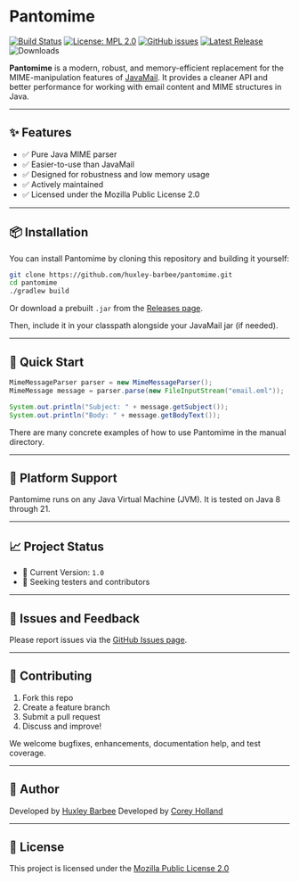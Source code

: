 # Pantomime

[![Build Status](https://github.com/huxley-barbee/pantomime/actions/workflows/build.yml/badge.svg)](https://github.com/huxley-barbee/pantomime/actions)
[![License: MPL 2.0](https://img.shields.io/badge/License-MPL_2.0-brightgreen.svg)](https://mozilla.org/MPL/2.0/)
[![GitHub issues](https://img.shields.io/github/issues/huxley-barbee/pantomime)](https://github.com/huxley-barbee/pantomime/issues)
[![Latest Release](https://img.shields.io/github/v/release/huxley-barbee/pantomime)](https://github.com/huxley-barbee/pantomime/releases)
![Downloads](https://img.shields.io/github/downloads/huxley-barbee/pantomime/total)

**Pantomime** is a modern, robust, and memory-efficient replacement for the MIME-manipulation features of [JavaMail](http://www.oracle.com/technetwork/java/javamail/index.html). It provides a cleaner API and better performance for working with email content and MIME structures in Java.

---

## ✨ Features

- ✅ Pure Java MIME parser
- ✅ Easier-to-use than JavaMail
- ✅ Designed for robustness and low memory usage
- ✅ Actively maintained
- ✅ Licensed under the Mozilla Public License 2.0

---

## 📦 Installation

You can install Pantomime by cloning this repository and building it yourself:

```sh
git clone https://github.com/huxley-barbee/pantomime.git
cd pantomime
./gradlew build
```

Or download a prebuilt `.jar` from the [Releases page](https://github.com/huxley-barbee/pantomime/releases).

Then, include it in your classpath alongside your JavaMail jar (if needed).

---

## 🚀 Quick Start

```java
MimeMessageParser parser = new MimeMessageParser();
MimeMessage message = parser.parse(new FileInputStream("email.eml"));

System.out.println("Subject: " + message.getSubject());
System.out.println("Body: " + message.getBodyText());
```

There are many concrete examples of how to use Pantomime in the manual directory.

---

## 🧪 Platform Support

Pantomime runs on any Java Virtual Machine (JVM). It is tested on Java 8 through 21.

---

## 📈 Project Status

- 📌 Current Version: `1.0`
- 🧪 Seeking testers and contributors

---

## 🐞 Issues and Feedback

Please report issues via the [GitHub Issues page](https://github.com/huxley-barbee/pantomime/issues).

---

## 🤝 Contributing

1. Fork this repo
2. Create a feature branch
3. Submit a pull request
4. Discuss and improve!

We welcome bugfixes, enhancements, documentation help, and test coverage.

---

## 👤 Author

Developed by [Huxley Barbee](https://www.linkedin.com/in/jhbarbee)
Developed by [Corey Holland](https://www.linkedin.com/in/cholland1989/)

---

## 📜 License

This project is licensed under the [Mozilla Public License 2.0](https://www.mozilla.org/MPL/2.0/)

